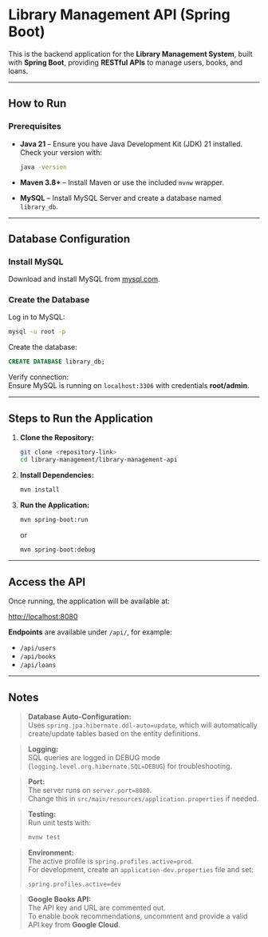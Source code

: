 # Library Management API (Spring Boot)

This is the backend application for the **Library Management System**, built with **Spring Boot**, providing **RESTful APIs** to manage users, books, and loans.

---

## How to Run

### Prerequisites

* **Java 21** – Ensure you have Java Development Kit (JDK) 21 installed.  
  Check your version with:
  ```bash
  java -version
  ```

* **Maven 3.8+** – Install Maven or use the included `mvnw` wrapper.

* **MySQL** – Install MySQL Server and create a database named `library_db`.

---

## Database Configuration

### Install MySQL
Download and install MySQL from [mysql.com](https://www.mysql.com/).

### Create the Database
Log in to MySQL:
```bash
mysql -u root -p
```

Create the database:
```sql
CREATE DATABASE library_db;
```

Verify connection:  
Ensure MySQL is running on `localhost:3306` with credentials **root/admin**.

---

## Steps to Run the Application

1. **Clone the Repository:**
   ```bash
   git clone <repository-link>
   cd library-management/library-management-api
   ```

2. **Install Dependencies:**
   ```bash
   mvn install
   ```

3. **Run the Application:**
   ```bash
   mvn spring-boot:run
   ```
   or
   ```bash
   mvn spring-boot:debug
   ```

---

## Access the API

Once running, the application will be available at:

[http://localhost:8080](http://localhost:8080)

**Endpoints** are available under `/api/`, for example:
* `/api/users`
* `/api/books`
* `/api/loans`

---

## Notes

> **Database Auto-Configuration:**  
> Uses `spring.jpa.hibernate.ddl-auto=update`, which will automatically create/update tables based on the entity definitions.

> **Logging:**  
> SQL queries are logged in DEBUG mode (`logging.level.org.hibernate.SQL=DEBUG`) for troubleshooting.

> **Port:**  
> The server runs on `server.port=8080`.  
> Change this in `src/main/resources/application.properties` if needed.

> **Testing:**  
> Run unit tests with:
> ```bash
> mvnw test
> ```

> **Environment:**  
> The active profile is `spring.profiles.active=prod`.  
> For development, create an `application-dev.properties` file and set:
> ```properties
> spring.profiles.active=dev
> ```

> **Google Books API:**  
> The API key and URL are commented out.  
> To enable book recommendations, uncomment and provide a valid API key from **Google Cloud**.
